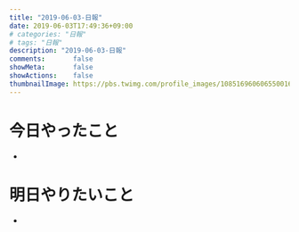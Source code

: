 ```yaml
---
title: "2019-06-03-日報"
date: 2019-06-03T17:49:36+09:00
# categories: "日報"
# tags: "日報"
description: "2019-06-03-日報"
comments:       false
showMeta:       false
showActions:    false
thumbnailImage: https://pbs.twimg.com/profile_images/1085169606065500163/0UByd_SA_400x400.jpg/
---
```

# 今日やったこと
- 

# 明日やりたいこと
- 

